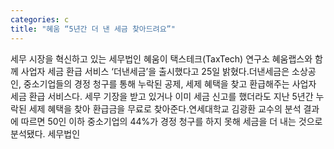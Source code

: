 ```yaml
---
categories: c
title: "혜움 “5년간 더 낸 세금 찾아드려요”"
---
```

세무 시장을 혁신하고 있는 세무법인 혜움이 택스테크(TaxTech) 연구소 혜움랩스와 함께 사업자 세금 환급 서비스 ‘더낸세금’을 출시했다고 25일 밝혔다.더낸세금은 소상공인, 중소기업들의 경정 청구를 통해 누락된 공제, 세제 혜택을 찾고 환급해주는 사업자 세금 환급 서비스다. 세무 기장을 받고 있거나 이미 세금 신고를 했더라도 지난 5년간 누락된 세제 혜택을 찾아 환급금을 무료로 찾아준다.연세대학교 김광환 교수의 분석 결과에 따르면 50인 이하 중소기업의 44%가 경정 청구를 하지 못해 세금을 더 내는 것으로 분석됐다. 세무법인